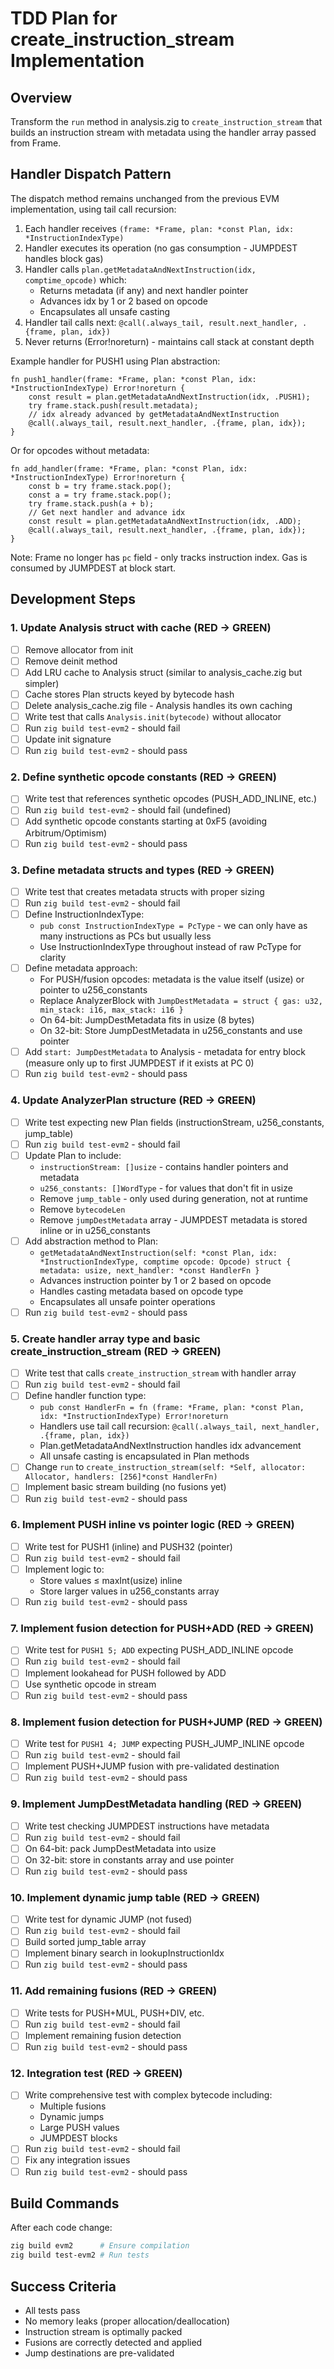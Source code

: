 # TDD Plan for create_instruction_stream Implementation

## Overview
Transform the `run` method in analysis.zig to `create_instruction_stream` that builds an instruction stream with metadata using the handler array passed from Frame.

## Handler Dispatch Pattern
The dispatch method remains unchanged from the previous EVM implementation, using tail call recursion:
1. Each handler receives `(frame: *Frame, plan: *const Plan, idx: *InstructionIndexType)`
2. Handler executes its operation (no gas consumption - JUMPDEST handles block gas)
3. Handler calls `plan.getMetadataAndNextInstruction(idx, comptime_opcode)` which:
   - Returns metadata (if any) and next handler pointer
   - Advances idx by 1 or 2 based on opcode
   - Encapsulates all unsafe casting
4. Handler tail calls next: `@call(.always_tail, result.next_handler, .{frame, plan, idx})`
5. Never returns (Error!noreturn) - maintains call stack at constant depth

Example handler for PUSH1 using Plan abstraction:
```zig
fn push1_handler(frame: *Frame, plan: *const Plan, idx: *InstructionIndexType) Error!noreturn {
    const result = plan.getMetadataAndNextInstruction(idx, .PUSH1);
    try frame.stack.push(result.metadata);
    // idx already advanced by getMetadataAndNextInstruction
    @call(.always_tail, result.next_handler, .{frame, plan, idx});
}
```

Or for opcodes without metadata:
```zig
fn add_handler(frame: *Frame, plan: *const Plan, idx: *InstructionIndexType) Error!noreturn {
    const b = try frame.stack.pop();
    const a = try frame.stack.pop();
    try frame.stack.push(a + b);
    // Get next handler and advance idx
    const result = plan.getMetadataAndNextInstruction(idx, .ADD);
    @call(.always_tail, result.next_handler, .{frame, plan, idx});
}
```

Note: Frame no longer has `pc` field - only tracks instruction index. Gas is consumed by JUMPDEST at block start.

## Development Steps

### 1. Update Analysis struct with cache (RED → GREEN)
- [ ] Remove allocator from init
- [ ] Remove deinit method
- [ ] Add LRU cache to Analysis struct (similar to analysis_cache.zig but simpler)
- [ ] Cache stores Plan structs keyed by bytecode hash
- [ ] Delete analysis_cache.zig file - Analysis handles its own caching
- [ ] Write test that calls `Analysis.init(bytecode)` without allocator
- [ ] Run `zig build test-evm2` - should fail
- [ ] Update init signature
- [ ] Run `zig build test-evm2` - should pass

### 2. Define synthetic opcode constants (RED → GREEN)
- [ ] Write test that references synthetic opcodes (PUSH_ADD_INLINE, etc.)
- [ ] Run `zig build test-evm2` - should fail (undefined)
- [ ] Add synthetic opcode constants starting at 0xF5 (avoiding Arbitrum/Optimism)
- [ ] Run `zig build test-evm2` - should pass

### 3. Define metadata structs and types (RED → GREEN)
- [ ] Write test that creates metadata structs with proper sizing
- [ ] Run `zig build test-evm2` - should fail
- [ ] Define InstructionIndexType:
  - `pub const InstructionIndexType = PcType` - we can only have as many instructions as PCs but usually less
  - Use InstructionIndexType throughout instead of raw PcType for clarity
- [ ] Define metadata approach:
  - For PUSH/fusion opcodes: metadata is the value itself (usize) or pointer to u256_constants
  - Replace AnalyzerBlock with `JumpDestMetadata = struct { gas: u32, min_stack: i16, max_stack: i16 }`
  - On 64-bit: JumpDestMetadata fits in usize (8 bytes)
  - On 32-bit: Store JumpDestMetadata in u256_constants and use pointer
- [ ] Add `start: JumpDestMetadata` to Analysis - metadata for entry block (measure only up to first JUMPDEST if it exists at PC 0)
- [ ] Run `zig build test-evm2` - should pass

### 4. Update AnalyzerPlan structure (RED → GREEN)
- [ ] Write test expecting new Plan fields (instructionStream, u256_constants, jump_table)
- [ ] Run `zig build test-evm2` - should fail
- [ ] Update Plan to include:
  - `instructionStream: []usize` - contains handler pointers and metadata
  - `u256_constants: []WordType` - for values that don't fit in usize
  - Remove `jump_table` - only used during generation, not at runtime
  - Remove `bytecodeLen`
  - Remove `jumpDestMetadata` array - JUMPDEST metadata is stored inline or in u256_constants
- [ ] Add abstraction method to Plan:
  - `getMetadataAndNextInstruction(self: *const Plan, idx: *InstructionIndexType, comptime opcode: Opcode) struct { metadata: usize, next_handler: *const HandlerFn }`
  - Advances instruction pointer by 1 or 2 based on opcode
  - Handles casting metadata based on opcode type
  - Encapsulates all unsafe pointer operations
- [ ] Run `zig build test-evm2` - should pass

### 5. Create handler array type and basic create_instruction_stream (RED → GREEN)
- [ ] Write test that calls `create_instruction_stream` with handler array
- [ ] Run `zig build test-evm2` - should fail
- [ ] Define handler function type:
  - `pub const HandlerFn = fn (frame: *Frame, plan: *const Plan, idx: *InstructionIndexType) Error!noreturn`
  - Handlers use tail call recursion: `@call(.always_tail, next_handler, .{frame, plan, idx})`
  - Plan.getMetadataAndNextInstruction handles idx advancement
  - All unsafe casting is encapsulated in Plan methods
- [ ] Change `run` to `create_instruction_stream(self: *Self, allocator: Allocator, handlers: [256]*const HandlerFn)`
- [ ] Implement basic stream building (no fusions yet)
- [ ] Run `zig build test-evm2` - should pass

### 6. Implement PUSH inline vs pointer logic (RED → GREEN)
- [ ] Write test for PUSH1 (inline) and PUSH32 (pointer)
- [ ] Run `zig build test-evm2` - should fail
- [ ] Implement logic to:
  - Store values ≤ maxInt(usize) inline
  - Store larger values in u256_constants array
- [ ] Run `zig build test-evm2` - should pass

### 7. Implement fusion detection for PUSH+ADD (RED → GREEN)
- [ ] Write test for `PUSH1 5; ADD` expecting PUSH_ADD_INLINE opcode
- [ ] Run `zig build test-evm2` - should fail
- [ ] Implement lookahead for PUSH followed by ADD
- [ ] Use synthetic opcode in stream
- [ ] Run `zig build test-evm2` - should pass

### 8. Implement fusion detection for PUSH+JUMP (RED → GREEN)
- [ ] Write test for `PUSH1 4; JUMP` expecting PUSH_JUMP_INLINE opcode
- [ ] Run `zig build test-evm2` - should fail
- [ ] Implement PUSH+JUMP fusion with pre-validated destination
- [ ] Run `zig build test-evm2` - should pass

### 9. Implement JumpDestMetadata handling (RED → GREEN)
- [ ] Write test checking JUMPDEST instructions have metadata
- [ ] Run `zig build test-evm2` - should fail
- [ ] On 64-bit: pack JumpDestMetadata into usize
- [ ] On 32-bit: store in constants array and use pointer
- [ ] Run `zig build test-evm2` - should pass

### 10. Implement dynamic jump table (RED → GREEN)
- [ ] Write test for dynamic JUMP (not fused)
- [ ] Run `zig build test-evm2` - should fail
- [ ] Build sorted jump_table array
- [ ] Implement binary search in lookupInstructionIdx
- [ ] Run `zig build test-evm2` - should pass

### 11. Add remaining fusions (RED → GREEN)
- [ ] Write tests for PUSH+MUL, PUSH+DIV, etc.
- [ ] Run `zig build test-evm2` - should fail
- [ ] Implement remaining fusion detection
- [ ] Run `zig build test-evm2` - should pass

### 12. Integration test (RED → GREEN)
- [ ] Write comprehensive test with complex bytecode including:
  - Multiple fusions
  - Dynamic jumps
  - Large PUSH values
  - JUMPDEST blocks
- [ ] Run `zig build test-evm2` - should fail
- [ ] Fix any integration issues
- [ ] Run `zig build test-evm2` - should pass

## Build Commands
After each code change:
```bash
zig build evm2      # Ensure compilation
zig build test-evm2 # Run tests
```

## Success Criteria
- All tests pass
- No memory leaks (proper allocation/deallocation)
- Instruction stream is optimally packed
- Fusions are correctly detected and applied
- Jump destinations are pre-validated